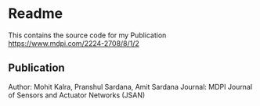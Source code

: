 # Readme

This contains the source code for my Publication https://www.mdpi.com/2224-2708/8/1/2

## Publication ##
Author: Mohit Kalra, Pranshul Sardana, Amit Sardana
Journal: MDPI Journal of Sensors and Actuator Networks (JSAN)
